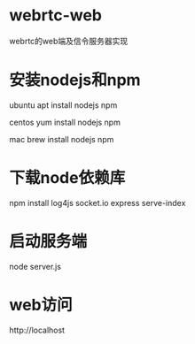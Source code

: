 # webrtc-web
webrtc的web端及信令服务器实现

# 安装nodejs和npm
ubuntu
apt install nodejs npm 

centos
yum install nodejs npm

mac
brew install nodejs npm 

# 下载node依赖库
npm install log4js socket.io express serve-index

# 启动服务端
node server.js

# web访问
http://localhost
